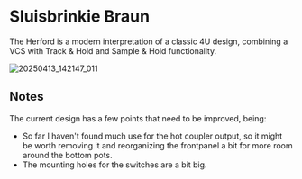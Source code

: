 # Sluisbrinkie Braun
The Herford is a modern interpretation of a classic 4U design, combining a VCS with Track & Hold and Sample & Hold functionality.

![20250413_142147_011](https://github.com/user-attachments/assets/b5834989-4b89-4e04-a7d3-b79b510a114c)

## Notes
The current design has a few points that need to be improved, being:
- So far I haven't found much use for the hot coupler output, so it might be worth removing it and reorganizing the frontpanel a bit for more room around the bottom pots.
- The mounting holes for the switches are a bit big.

